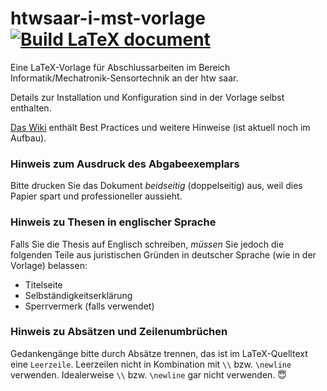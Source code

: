 # htwsaar-i-mst-vorlage [![Build LaTeX document](https://github.com/systemtechniklabor/htwsaar-i-mst-vorlage/actions/workflows/build_pdf.yml/badge.svg)](https://github.com/systemtechniklabor/htwsaar-i-mst-vorlage/actions/workflows/build_pdf.yml)



Eine LaTeX-Vorlage für Abschlussarbeiten im Bereich Informatik/Mechatronik-Sensortechnik an der htw saar.

Details zur Installation und Konfiguration sind in der Vorlage selbst enthalten.

[Das Wiki](https://github.com/systemtechniklabor/htwsaar-i-mst-vorlage/wiki) enthält Best Practices und weitere
Hinweise (ist aktuell noch im Aufbau).



### Hinweis zum Ausdruck des Abgabeexemplars



Bitte drucken Sie das Dokument *beidseitig* (doppelseitig) aus, weil dies Papier spart und professioneller aussieht.



### Hinweis zu Thesen in englischer Sprache



Falls Sie die Thesis auf Englisch schreiben, *müssen* Sie jedoch die folgenden Teile aus juristischen Gründen in
deutscher Sprache (wie in der Vorlage) belassen:

* Titelseite
* Selbständigkeitserklärung
* Sperrvermerk (falls verwendet)

### Hinweis zu Absätzen und Zeilenumbrüchen



Gedankengänge bitte durch Absätze trennen, das ist im LaTeX-Quelltext eine `Leerzeile`. Leerzeilen nicht in Kombination
mit `\\` bzw. `\newline` verwenden. Idealerweise `\\` bzw. `\newline` gar nicht verwenden. :innocent:
